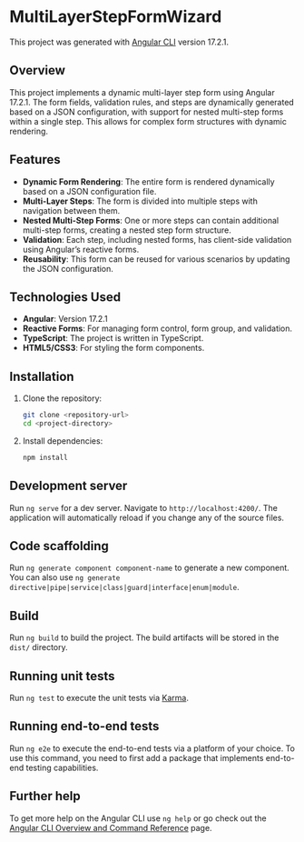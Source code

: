 # MultiLayerStepFormWizard

This project was generated with [Angular CLI](https://github.com/angular/angular-cli) version 17.2.1.

## Overview
This project implements a dynamic multi-layer step form using Angular 17.2.1. The form fields, validation rules, and steps are dynamically generated based on a JSON configuration, with support for nested multi-step forms within a single step. This allows for complex form structures with dynamic rendering.

## Features
- **Dynamic Form Rendering**: The entire form is rendered dynamically based on a JSON configuration file.
- **Multi-Layer Steps**: The form is divided into multiple steps with navigation between them.
- **Nested Multi-Step Forms**: One or more steps can contain additional multi-step forms, creating a nested step form structure.
- **Validation**: Each step, including nested forms, has client-side validation using Angular’s reactive forms.
- **Reusability**: This form can be reused for various scenarios by updating the JSON configuration.

## Technologies Used
- **Angular**: Version 17.2.1
- **Reactive Forms**: For managing form control, form group, and validation.
- **TypeScript**: The project is written in TypeScript.
- **HTML5/CSS3**: For styling the form components.

## Installation

1. Clone the repository:
    ```bash
    git clone <repository-url>
    cd <project-directory>
    ```

2. Install dependencies:
    ```bash
    npm install
    ```

## Development server

Run `ng serve` for a dev server. Navigate to `http://localhost:4200/`. The application will automatically reload if you change any of the source files.

## Code scaffolding

Run `ng generate component component-name` to generate a new component. You can also use `ng generate directive|pipe|service|class|guard|interface|enum|module`.

## Build

Run `ng build` to build the project. The build artifacts will be stored in the `dist/` directory.

## Running unit tests

Run `ng test` to execute the unit tests via [Karma](https://karma-runner.github.io).

## Running end-to-end tests

Run `ng e2e` to execute the end-to-end tests via a platform of your choice. To use this command, you need to first add a package that implements end-to-end testing capabilities.

## Further help

To get more help on the Angular CLI use `ng help` or go check out the [Angular CLI Overview and Command Reference](https://angular.io/cli) page.

